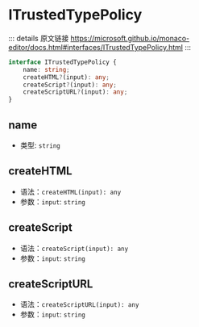 # ITrustedTypePolicy
        
::: details 原文链接
https://microsoft.github.io/monaco-editor/docs.html#interfaces/ITrustedTypePolicy.html
:::

```ts
interface ITrustedTypePolicy {
    name: string;
    createHTML?(input): any;
    createScript?(input): any;
    createScriptURL?(input): any;
}
```

## name
- 类型: `string`


## createHTML
- 语法：`createHTML(input): any`
- 参数：`input`: `string`


## createScript
- 语法：`createScript(input): any`
- 参数：`input`: `string`


## createScriptURL
- 语法：`createScriptURL(input): any`
- 参数：`input`: `string`


